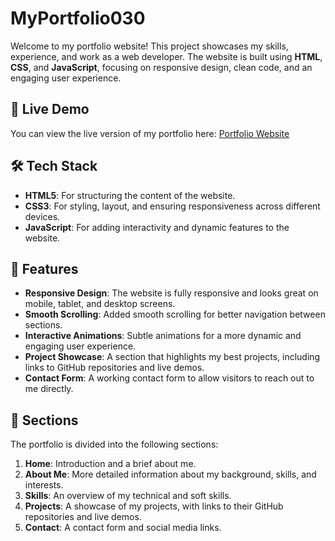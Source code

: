 # MyPortfolio030

Welcome to my portfolio website! This project showcases my skills, experience, and work as a web developer. The website is built using **HTML**, **CSS**, and **JavaScript**, focusing on responsive design, clean code, and an engaging user experience.

## 🚀 Live Demo

You can view the live version of my portfolio here: [Portfolio Website](https://darshan0244.github.io/My_Portfolio030/)

## 🛠 Tech Stack

- **HTML5**: For structuring the content of the website.
- **CSS3**: For styling, layout, and ensuring responsiveness across different devices.
- **JavaScript**: For adding interactivity and dynamic features to the website.



## 🌟 Features

- **Responsive Design**: The website is fully responsive and looks great on mobile, tablet, and desktop screens.
- **Smooth Scrolling**: Added smooth scrolling for better navigation between sections.
- **Interactive Animations**: Subtle animations for a more dynamic and engaging user experience.
- **Project Showcase**: A section that highlights my best projects, including links to GitHub repositories and live demos.
- **Contact Form**: A working contact form to allow visitors to reach out to me directly.

## 🎨 Sections

The portfolio is divided into the following sections:

1. **Home**: Introduction and a brief about me.
2. **About Me**: More detailed information about my background, skills, and interests.
3. **Skills**: An overview of my technical and soft skills.
4. **Projects**: A showcase of my projects, with links to their GitHub repositories and live demos.
5. **Contact**: A contact form and social media links.
